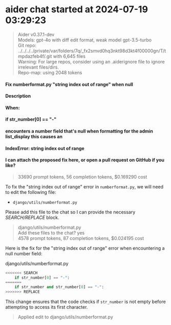 
# aider chat started at 2024-07-19 03:29:23

> Aider v0.37.1-dev  
> Models: gpt-4o with diff edit format, weak model gpt-3.5-turbo  
> Git repo: ../../../../private/var/folders/7q/_fx2smvd0hq3nkt98d3kt4f00000gn/T/tmpdazfeb4f/.git with 6,645 files  
> Warning: For large repos, consider using an .aiderignore file to ignore irrelevant files/dirs.  
> Repo-map: using 2048 tokens  

#### Fix numberformat.py "string index out of range" when null  
#### Description  
#### 	  
#### When:  
#### if str_number[0] == "-"  
#### encounters a number field that's null when formatting for the admin list_display this causes an   
#### IndexError: string index out of range  
#### I can attach the proposed fix here, or open a pull request on GitHub if you like?  
> 33690 prompt tokens, 56 completion tokens, $0.169290 cost  

To fix the "string index out of range" error in `numberformat.py`, we will need to edit the following file:

- `django/utils/numberformat.py`

Please add this file to the chat so I can provide the necessary *SEARCH/REPLACE* block.

> django/utils/numberformat.py  
> Add these files to the chat? yes  
> 4578 prompt tokens, 87 completion tokens, $0.024195 cost  

Here is the fix for the "string index out of range" error when encountering a null number field:

django/utils/numberformat.py
```python
<<<<<<< SEARCH
    if str_number[0] == "-":
=======
    if str_number and str_number[0] == "-":
>>>>>>> REPLACE
```

This change ensures that the code checks if `str_number` is not empty before attempting to access its first character.

> Applied edit to django/utils/numberformat.py  
